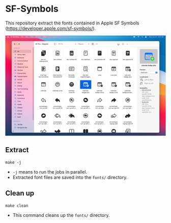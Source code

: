 # SF-Symbols
This repository extract the fonts contained in Apple SF Symbols (https://developer.apple.com/sf-symbols/).

![](screen-hero-large_2x.jpg)

## Extract
```shell
make -j
```
* `-j` means to run the jobs in parallel.
* Extracted font files are saved into the `fonts/` directory.

## Clean up
```shell
make clean
```
* This command cleans up the `fonts/` directory.